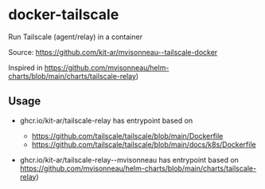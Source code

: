 # docker-tailscale

Run Tailscale (agent/relay) in a container

Source: https://github.com/kit-ar/mvisonneau--tailscale-docker

Inspired in https://github.com/mvisonneau/helm-charts/blob/main/charts/tailscale-relay)

## Usage

* ghcr.io/kit-ar/tailscale-relay
  has entrypoint based on
  * https://github.com/tailscale/tailscale/blob/main/Dockerfile
  * https://github.com/tailscale/tailscale/blob/main/docs/k8s/Dockerfile

* ghcr.io/kit-ar/tailscale-relay--mvisonneau
  has entrypoint based on https://github.com/mvisonneau/helm-charts/blob/main/charts/tailscale-relay)

